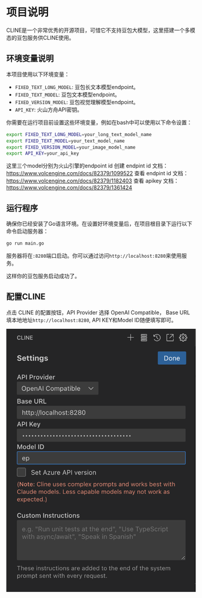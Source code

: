 # 项目说明

CLINE是一个非常优秀的开源项目，可惜它不支持豆包大模型，这里搭建一个多模态的豆包服务供CLINE使用。

## 环境变量说明
本项目使用以下环境变量：
- `FIXED_TEXT_LONG_MODEL`: 豆包长文本模型endpoint。
- `FIXED_TEXT_MODEL`: 豆包文本模型endpoint。
- `FIXED_VERSION_MODEL`: 豆包视觉理解模型endpoint。
- `API_KEY`: 火山方舟API密钥。

你需要在运行项目前设置这些环境变量，例如在bash中可以使用以下命令设置：
```bash
export FIXED_TEXT_LONG_MODEL=your_long_text_model_name
export FIXED_TEXT_MODEL=your_text_model_name
export FIXED_VERSION_MODEL=your_image_model_name
export API_KEY=your_api_key
```
这里三个model分别为火山引擎的endpoint id
创建 endpint id 文档：https://www.volcengine.com/docs/82379/1099522
查看 endpint id 文档：https://www.volcengine.com/docs/82379/1182403
查看 apikey 文档：https://www.volcengine.com/docs/82379/1361424

## 运行程序
确保你已经安装了Go语言环境。在设置好环境变量后，在项目根目录下运行以下命令启动服务器：
```bash
go run main.go
```
服务器将在`:8280`端口启动。你可以通过访问`http://localhost:8280`来使用服务。


这样你的豆包服务启动成功了。

## 配置CLINE
点击 CLINE 的配置按钮，API Provider 选择 OpenAI Compatible， Base URL 填本地地址`http://localhost:8280`, API KEY和Model ID随便填写即可。

![](./docs/CLINE.png)